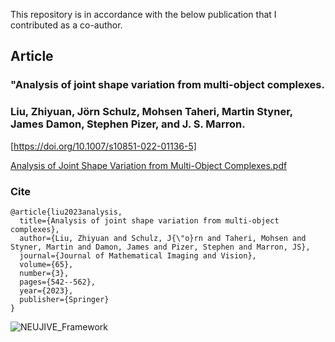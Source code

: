 This repository is in accordance with the below publication that I contributed as a co-author.

## Article
### "Analysis of joint shape variation from multi-object complexes.
### Liu, Zhiyuan, Jörn Schulz, Mohsen Taheri, Martin Styner, James Damon, Stephen Pizer, and J. S. Marron.

[https://doi.org/10.1007/s10851-022-01136-5]

[Analysis of Joint Shape Variation from Multi-Object Complexes.pdf](https://github.com/MohsenTaheriShalmani/Joint_Shape_Variation_Analysis_by_CPNS/files/14556893/Analysis.of.Joint.Shape.Variation.from.Multi-Object.Complexes.pdf)

### Cite
```
@article{liu2023analysis,
  title={Analysis of joint shape variation from multi-object complexes},
  author={Liu, Zhiyuan and Schulz, J{\"o}rn and Taheri, Mohsen and Styner, Martin and Damon, James and Pizer, Stephen and Marron, JS},
  journal={Journal of Mathematical Imaging and Vision},
  volume={65},
  number={3},
  pages={542--562},
  year={2023},
  publisher={Springer}
}
```

![NEUJIVE_Framework](https://github.com/MohsenTaheriShalmani/Joint_Shape_Variation_Analysis_by_CPNS/assets/19237855/24c67496-8b54-4ec2-a1eb-d1bbfef41225)

